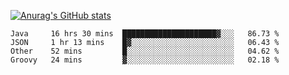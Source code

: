 [![Anurag's GitHub stats](https://github-readme-stats.vercel.app/api?username=sebasphere&count_private=true&theme=tokyonight)](https://github.com/anuraghazra/github-readme-stats)

<!--START_SECTION:waka-->
```text
Java     16 hrs 30 mins  █████████████████████▓░░░   86.73 % 
JSON     1 hr 13 mins    █▓░░░░░░░░░░░░░░░░░░░░░░░   06.43 % 
Other    52 mins         █░░░░░░░░░░░░░░░░░░░░░░░░   04.62 % 
Groovy   24 mins         ▓░░░░░░░░░░░░░░░░░░░░░░░░   02.18 % 
```
<!--END_SECTION:waka-->
